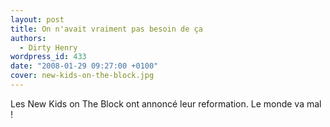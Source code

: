 ```yaml
---
layout: post
title: On n'avait vraiment pas besoin de ça
authors:
  - Dirty Henry
wordpress_id: 433
date: "2008-01-29 09:27:00 +0100"
cover: new-kids-on-the-block.jpg
---
```


Les New Kids on The Block ont annoncé leur reformation. Le monde va mal !
